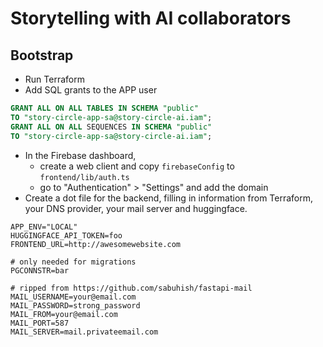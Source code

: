 # Storytelling with AI collaborators

## Bootstrap

- Run Terraform
- Add SQL grants to the APP user

```sql
GRANT ALL ON ALL TABLES IN SCHEMA "public"
TO "story-circle-app-sa@story-circle-ai.iam";
GRANT ALL ON ALL SEQUENCES IN SCHEMA "public"
TO "story-circle-app-sa@story-circle-ai.iam";
```

- In the Firebase dashboard,
  - create a web client and copy `firebaseConfig` to `frontend/lib/auth.ts`
  - go to "Authentication" > "Settings" and add the domain
- Create a dot file for the backend, filling in information from Terraform, your DNS provider, your mail server and huggingface.

```
APP_ENV="LOCAL"
HUGGINGFACE_API_TOKEN=foo
FRONTEND_URL=http://awesomewebsite.com

# only needed for migrations
PGCONNSTR=bar

# ripped from https://github.com/sabuhish/fastapi-mail
MAIL_USERNAME=your@email.com
MAIL_PASSWORD=strong_password
MAIL_FROM=your@email.com
MAIL_PORT=587
MAIL_SERVER=mail.privateemail.com
```
